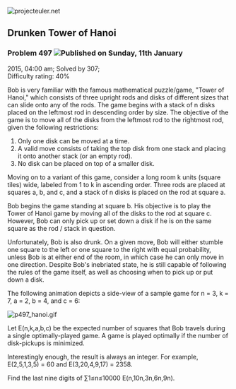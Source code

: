 ![projecteuler.net](images/print_page_logo.png)

## Drunken Tower of Hanoi

### Problem 497 ![](images/icon_info.png)Published on Sunday, 11th January
2015, 04:00 am; Solved by 307;  
Difficulty rating: 40%

Bob is very familiar with the famous mathematical puzzle/game, "Tower of
Hanoi," which consists of three upright rods and disks of different sizes that
can slide onto any of the rods. The game begins with a stack of n disks placed
on the leftmost rod in descending order by size. The objective of the game is
to move all of the disks from the leftmost rod to the rightmost rod, given the
following restrictions:

  1. Only one disk can be moved at a time.
  2. A valid move consists of taking the top disk from one stack and placing it onto another stack (or an empty rod).
  3. No disk can be placed on top of a smaller disk.

Moving on to a variant of this game, consider a long room k units (square
tiles) wide, labeled from 1 to k in ascending order. Three rods are placed at
squares a, b, and c, and a stack of n disks is placed on the rod at square a.

Bob begins the game standing at square b. His objective is to play the Tower
of Hanoi game by moving all of the disks to the rod at square c. However, Bob
can only pick up or set down a disk if he is on the same square as the rod /
stack in question.

Unfortunately, Bob is also drunk. On a given move, Bob will either stumble one
square to the left or one square to the right with equal probability, unless
Bob is at either end of the room, in which case he can only move in one
direction. Despite Bob's inebriated state, he is still capable of following
the rules of the game itself, as well as choosing when to pick up or put down
a disk.

The following animation depicts a side-view of a sample game for n = 3, k = 7,
a = 2, b = 4, and c = 6:

![p497_hanoi.gif](project/images/p497_hanoi.gif)

Let E(n,k,a,b,c) be the expected number of squares that Bob travels during a
single optimally-played game. A game is played optimally if the number of
disk-pickups is minimized.

Interestingly enough, the result is always an integer. For example,
E(2,5,1,3,5) = 60 and E(3,20,4,9,17) = 2358.

Find the last nine digits of ∑1≤n≤10000 E(n,10n,3n,6n,9n).

  
  

